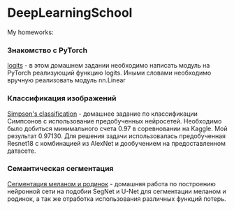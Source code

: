 # DeepLearningSchool
My homeworks:

### Знакомство с PyTorch
[logits](https://github.com/AndreyBuynov/DeepLearningSchool/blob/main/04-%5Bhomework%5DHW.ipynb) - в этом домашнем задании необходимо написать модуль на PyTorch реализующий функцию logits. Иными словами необходимо вручную реализовать модуль nn.Linear

### Классификация изображений
[Simpson's classification](https://github.com/AndreyBuynov/DeepLearningSchool/blob/main/AndreyBuynovskiy_kaggle_simpsons.ipynb) - домашнее задание по классификации Симпсонов с использование предобученных нейросетей. Необходимо было добиться минимального счета 0.97 в соревновании на Kaggle. Мой результат 0.97130. Для решения задачи использовалась предобученная Resnet18 с комбинацией из AlexNet и дообучением на предоставленном датасете.

### Семантическая сегментация
[Сегментация меланом и родинок](https://github.com/AndreyBuynov/DeepLearningSchool/blob/main/%5Bhw%5Dsemantic_segmentation_Andrey_Buynovskiy.ipynb) - домашняя работа по построению нейронной сети на подобии SegNet и U-Net для сегментации меланом и родинок, а так же отработка использования различных функций потерь.
